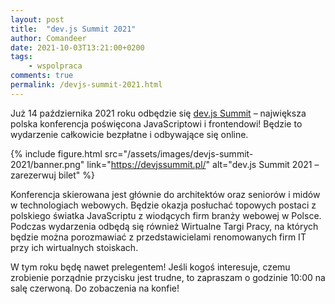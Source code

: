 ```yaml
---
layout: post
title:  "dev.js Summit 2021"
author: Comandeer
date: 2021-10-03T13:21:00+0200
tags: 
    - wspolpraca
comments: true
permalink: /devjs-summit-2021.html
---
```


Już 14 października 2021 roku odbędzie się [dev.js Summit](https://devjssummit.pl/) – największa polska konferencja poświęcona JavaScriptowi i frontendowi! Będzie to wydarzenie całkowicie bezpłatne i odbywające się online.

{% include figure.html src="/assets/images/devjs-summit-2021/banner.png" link="https://devjssummit.pl/" alt="dev.js Summit 2021 – zarezerwuj bilet" %}

Konferencja skierowana jest głównie do architektów oraz seniorów i midów w technologiach webowych. Będzie okazja posłuchać topowych postaci z polskiego światka JavaScriptu z wiodących firm branży webowej w Polsce. Podczas wydarzenia odbędą się również Wirtualne Targi Pracy, na których będzie można porozmawiać z przedstawicielami renomowanych firm IT przy ich wirtualnych stoiskach.

W tym roku będę nawet prelegentem! Jeśli kogoś interesuje, czemu zrobienie porządnie przycisku jest trudne, to zapraszam o godzinie 10:00 na salę czerwoną. Do zobaczenia na konfie!

